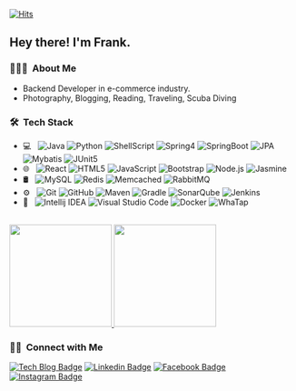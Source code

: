 
<div align=left>

[![Hits](https://hits.seeyoufarm.com/api/count/incr/badge.svg?url=https%3A%2F%2Fgithub.com%2Fkenshin579%2Fkenshin579)](https://hits.seeyoufarm.com)
 
</div>

<h2> Hey there! I'm Frank.</h2>

<h3> 👨🏻‍💻 &nbsp;About Me </h3>

- Backend Developer in e-commerce industry. 
- Photography, Blogging, Reading, Traveling, Scuba Diving

<h3> 🛠 &nbsp;Tech Stack</h3>

- 💻 &nbsp;
  ![Java](https://img.shields.io/badge/-Java-333333?style=flat&logo=java&logoColor=007396)
  ![Python](https://img.shields.io/badge/-Python-333333?style=flat&logo=python)
  ![ShellScript](https://img.shields.io/badge/-Shell%20Script-333333?style=flat&logo=shell)
  ![Spring4](https://img.shields.io/badge/-Spring-333333?style=flat&logo=spring&logoColor=007396)
  ![SpringBoot](https://img.shields.io/badge/-Spring%20Boot-333333?style=flat&logo=spring)
  ![JPA](https://img.shields.io/badge/-JPA-333333?style=flat&logo=jpa)
  ![Mybatis](https://img.shields.io/badge/-Mybatis-333333?style=flat&logo=mybatis)
  ![JUnit5](https://img.shields.io/badge/-JUnit5-333333?style=flat&logo=junit)
- 🌐 &nbsp;
  ![React](https://img.shields.io/badge/-React-333333?style=flat&logo=react)
  ![HTML5](https://img.shields.io/badge/-HTML5-333333?style=flat&logo=html5)
  ![JavaScript](https://img.shields.io/badge/-JavaScript-333333?style=flat&logo=javascript)
  ![Bootstrap](https://img.shields.io/badge/-Bootstrap-333333?style=flat&logo=bootstrap&logoColor=563D7C)
  ![Node.js](https://img.shields.io/badge/-Node.js-333333?style=flat&logo=node.js)
  ![Jasmine](https://img.shields.io/badge/-Jasmine.js-333333?style=flat&logo=jasmine)
- 🛢 &nbsp;
  ![MySQL](https://img.shields.io/badge/-MySQL-333333?style=flat&logo=mysql)
  ![Redis](https://img.shields.io/badge/-Redis-333333?style=flat&logo=redis)
  ![Memcached](https://img.shields.io/badge/-Memcached-333333?style=flat&logo=memcached)
  ![RabbitMQ](https://img.shields.io/badge/-RabbitMQ-333333?style=flat&logo=rabbitmq)
- ⚙️ &nbsp;
  ![Git](https://img.shields.io/badge/-Git-333333?style=flat&logo=git)
  ![GitHub](https://img.shields.io/badge/-GitHub-333333?style=flat&logo=github)
  ![Maven](https://img.shields.io/badge/-Maven-333333?style=flat&logo=maven)
  ![Gradle](https://img.shields.io/badge/-Gradle-333333?style=flat&logo=gradle)
  ![SonarQube](https://img.shields.io/badge/-SonarQube-333333?style=flat&logo=sonarqube)
  ![Jenkins](https://img.shields.io/badge/-Jenkins-333333?style=flat&logo=jenkins)
- 🔧 &nbsp;
  ![Intellij IDEA](https://img.shields.io/badge/-Intellij%20IDEA-333333?style=flat&logo=intellij-idea)
  ![Visual Studio Code](https://img.shields.io/badge/-Visual%20Studio%20Code-333333?style=flat&logo=visual-studio-code&logoColor=007ACC)
  ![Docker](https://img.shields.io/badge/-Docker-333333?style=flat&logo=docker)
  ![WhaTap](https://img.shields.io/badge/-WhaTap-333333?style=flat&logo=whatap)
  

<br/>

<a href="https://github.com/kenshin579">
  <img height="180em" src="https://github-readme-stats.vercel.app/api?username=kenshin579&theme=buefy&show_icons=true" />
  <img height="180em" src="https://github-readme-stats.vercel.app/api/top-langs/?username=kenshin579&theme=buefy&layout=compact" />
</a>


<h3> 🤝🏻 &nbsp;Connect with Me </h3>
<div align=left>

[![Tech Blog Badge](http://img.shields.io/badge/-Tech%20blog-black?style=flat-square&logo=github&link=https://blog.advenoh.pe.kr/)](https://blog.advenoh.pe.kr/) 
[![Linkedin Badge](https://img.shields.io/badge/-LinkedIn-blue?style=flat-square&logo=Linkedin&logoColor=white&link=https://www.linkedin.com/in/frank-oh-abb80b10/)](https://www.linkedin.com/in/frank-oh-abb80b10/) 
[![Facebook Badge](https://img.shields.io/badge/-Facebook-1877f2?style=flat-square&logo=facebook&logoColor=white&link=https://www.facebook.com/frank.oh.39/)](https://www.facebook.com/frank.oh.39/) 
[![Instagram Badge](https://img.shields.io/badge/-Instagram-dd2a7b?style=flat-square&logo=instagram&logoColor=white&link=https://www.instagram.com/kenshin579/)](https://www.instagram.com/kenshin579/) 

</div>
